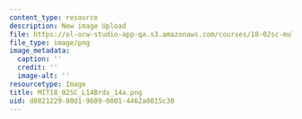 ```yaml
---
content_type: resource
description: New image Upload
file: https://ol-ocw-studio-app-qa.s3.amazonaws.com/courses/18-02sc-multivariable-calculus-fall-2010/d882122980d1960900014462a0815c30_MIT18_02SC_L14Brds_14a.png
file_type: image/png
image_metadata:
  caption: ''
  credit: ''
  image-alt: ''
resourcetype: Image
title: MIT18_02SC_L14Brds_14a.png
uid: d8821229-80d1-9609-0001-4462a0815c30
---
```

